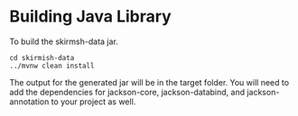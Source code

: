 
# Building Java Library

To build the skirmsh-data jar.

    cd skirmish-data
    ../mvnw clean install

The output for the generated jar will be in the target folder.   You will need
to add the dependencies for jackson-core, jackson-databind, and jackson-annotation to your project as well.

